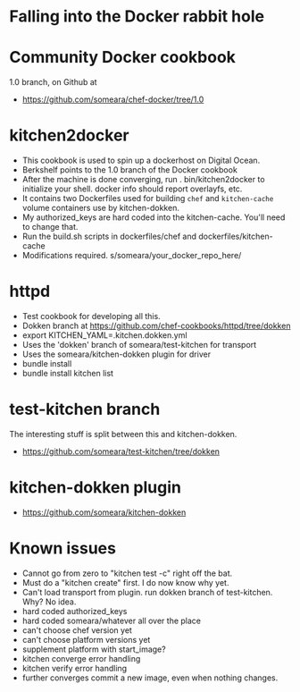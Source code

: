 Falling into the Docker rabbit hole
===================================

# Community Docker cookbook
1.0 branch, on Github at
- https://github.com/someara/chef-docker/tree/1.0

# kitchen2docker
- This cookbook is used to spin up a dockerhost on Digital Ocean.
- Berkshelf points to the 1.0 branch of the Docker cookbook
- After the machine is done converging, run . bin/kitchen2docker to
  initialize your shell. docker info should report overlayfs, etc.
- It contains two Dockerfiles used for building `chef` and
  `kitchen-cache` volume containers use by kitchen-dokken.
- My authorized_keys are hard coded into the kitchen-cache. You'll
  need to change that.
- Run the build.sh scripts in dockerfiles/chef and dockerfiles/kitchen-cache
- Modifications required. s/someara/your_docker_repo_here/

# httpd
- Test cookbook for developing all this.
- Dokken branch at https://github.com/chef-cookbooks/httpd/tree/dokken
- export KITCHEN_YAML=.kitchen.dokken.yml
- Uses the 'dokken' branch of someara/test-kitchen for transport
- Uses the someara/kitchen-dokken plugin for driver
- bundle install
- bundle install kitchen list

# test-kitchen branch
The interesting stuff is split between this and kitchen-dokken.

- https://github.com/someara/test-kitchen/tree/dokken

# kitchen-dokken plugin
- https://github.com/someara/kitchen-dokken

# Known issues
- Cannot go from zero to "kitchen test -c" right off the bat.
- Must do a "kitchen create" first. I do now know why yet.
- Can't load transport from plugin. run dokken branch of test-kitchen.
  Why? No idea.
- hard coded authorized_keys
- hard coded someara/whatever all over the place         
- can't choose chef version yet
- can't choose platform versions yet
- supplement platform with start_image?                  
- kitchen converge error handling
- kitchen verify error handling                       
- further converges commit a new image, even when nothing changes.
